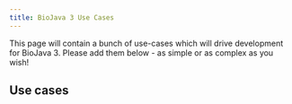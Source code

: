 ```yaml
---
title: BioJava 3 Use Cases
---
```


This page will contain a bunch of use-cases which will drive development
for BioJava 3. Please add them below - as simple or as complex as you
wish!

Use cases
---------
